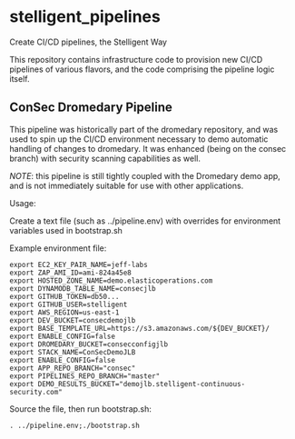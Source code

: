 stelligent\_pipelines
=====================

Create CI/CD pipelines, the Stelligent Way

This repository contains infrastructure code to provision new
CI/CD pipelines of various flavors, and the code comprising
the pipeline logic itself.

ConSec Dromedary Pipeline
-------------------------

This pipeline was historically part of the dromedary repository,
and was used to spin up the CI/CD environment necessary to demo
automatic handling of changes to dromedary. It was enhanced
(being on the consec branch) with security scanning capabilities
as well.

*NOTE*: this pipeline is still tightly coupled with the Dromedary
demo app, and is not immediately suitable for use with other
applications.

Usage:

Create a text file (such as ../pipeline.env) with overrides for
environment variables used in bootstrap.sh

Example environment file:

    export EC2_KEY_PAIR_NAME=jeff-labs
    export ZAP_AMI_ID=ami-824a45e8
    export HOSTED_ZONE_NAME=demo.elasticoperations.com
    export DYNAMODB_TABLE_NAME=consecjlb
    export GITHUB_TOKEN=db50...
    export GITHUB_USER=stelligent
    export AWS_REGION=us-east-1
    export DEV_BUCKET=consecdemojlb
    export BASE_TEMPLATE_URL=https://s3.amazonaws.com/${DEV_BUCKET}/
    export ENABLE_CONFIG=false
    export DROMEDARY_BUCKET=consecconfigjlb
    export STACK_NAME=ConSecDemoJLB
    export ENABLE_CONFIG=false
    export APP_REPO_BRANCH="consec"
    export PIPELINES_REPO_BRANCH="master"
    export DEMO_RESULTS_BUCKET="demojlb.stelligent-continuous-security.com"


Source the file, then run bootstrap.sh:

    . ../pipeline.env;./bootstrap.sh
